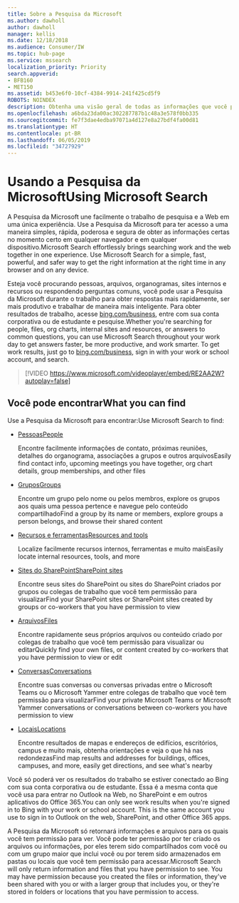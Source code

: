 ```yaml
---
title: Sobre a Pesquisa da Microsoft
ms.author: dawholl
author: dawholl
manager: kellis
ms.date: 12/18/2018
ms.audience: Consumer/IW
ms.topic: hub-page
ms.service: mssearch
localization_priority: Priority
search.appverid:
- BFB160
- MET150
ms.assetid: b453e6f0-10cf-4384-9914-241f425cd5f9
ROBOTS: NOINDEX
description: Obtenha uma visão geral de todas as informações que você pode encontrar ao usar a Pesquisa da Microsoft
ms.openlocfilehash: a6bda23da00ac302287787b1c48a3e578f0bb335
ms.sourcegitcommit: fe7f3dae4edba97071a4d127e8a27bdf4fa00d81
ms.translationtype: HT
ms.contentlocale: pt-BR
ms.lasthandoff: 06/05/2019
ms.locfileid: "34727929"
---
```

# <a name="using-microsoft-search"></a><span data-ttu-id="21ac9-103">Usando a Pesquisa da Microsoft</span><span class="sxs-lookup"><span data-stu-id="21ac9-103">Using Microsoft Search</span></span>

<span data-ttu-id="21ac9-p101">A Pesquisa da Microsoft une facilmente o trabalho de pesquisa e a Web em uma única experiência. Use a Pesquisa da Microsoft para ter acesso a uma maneira simples, rápida, poderosa e segura de obter as informações certas no momento certo em qualquer navegador e em qualquer dispositivo.</span><span class="sxs-lookup"><span data-stu-id="21ac9-p101">Microsoft Search effortlessly brings searching work and the web together in one experience. Use Microsoft Search for a simple, fast, powerful, and safer way to get the right information at the right time in any browser and on any device.</span></span>
  
<span data-ttu-id="21ac9-p102">Esteja você procurando pessoas, arquivos, organogramas, sites internos e recursos ou respondendo perguntas comuns, você pode usar a Pesquisa da Microsoft durante o trabalho para obter respostas mais rapidamente, ser mais produtivo e trabalhar de maneira mais inteligente. Para obter resultados de trabalho, acesse [bing.com/business](https://www.bing.com/business), entre com sua conta corporativa ou de estudante e pesquise.</span><span class="sxs-lookup"><span data-stu-id="21ac9-p102">Whether you're searching for people, files, org charts, internal sites and resources, or answers to common questions, you can use Microsoft Search throughout your work day to get answers faster, be more productive, and work smarter. To get work results, just go to [bing.com/business](https://www.bing.com/business), sign in with your work or school account, and search.</span></span> 
  
> [!VIDEO https://www.microsoft.com/videoplayer/embed/RE2AA2W?autoplay=false]

## <a name="what-you-can-find"></a><span data-ttu-id="21ac9-108">Você pode encontrar</span><span class="sxs-lookup"><span data-stu-id="21ac9-108">What you can find</span></span>
  
<span data-ttu-id="21ac9-109">Use a Pesquisa da Microsoft para encontrar:</span><span class="sxs-lookup"><span data-stu-id="21ac9-109">Use Microsoft Search to find:</span></span>
  
- [<span data-ttu-id="21ac9-110">Pessoas</span><span class="sxs-lookup"><span data-stu-id="21ac9-110">People</span></span>](find-people-and-groups.md)
    
    <span data-ttu-id="21ac9-111">Encontre facilmente informações de contato, próximas reuniões, detalhes do organograma, associações a grupos e outros arquivos</span><span class="sxs-lookup"><span data-stu-id="21ac9-111">Easily find contact info, upcoming meetings you have together, org chart details, group memberships, and other files</span></span>
    
- [<span data-ttu-id="21ac9-112">Grupos</span><span class="sxs-lookup"><span data-stu-id="21ac9-112">Groups</span></span>](find-people-and-groups.md)
    
    <span data-ttu-id="21ac9-113">Encontre um grupo pelo nome ou pelos membros, explore os grupos aos quais uma pessoa pertence e navegue pelo conteúdo compartilhado</span><span class="sxs-lookup"><span data-stu-id="21ac9-113">Find a group by its name or members, explore groups a person belongs, and browse their shared content</span></span>
    
- [<span data-ttu-id="21ac9-114">Recursos e ferramentas</span><span class="sxs-lookup"><span data-stu-id="21ac9-114">Resources and tools</span></span>](find-resources-tools-and-more.md)
    
    <span data-ttu-id="21ac9-115">Localize facilmente recursos internos, ferramentas e muito mais</span><span class="sxs-lookup"><span data-stu-id="21ac9-115">Easily locate internal resources, tools, and more</span></span>
    
- [<span data-ttu-id="21ac9-116">Sites do SharePoint</span><span class="sxs-lookup"><span data-stu-id="21ac9-116">SharePoint sites</span></span>](find-sharepoint-sites.md)
    
    <span data-ttu-id="21ac9-117">Encontre seus sites do SharePoint ou sites do SharePoint criados por grupos ou colegas de trabalho que você tem permissão para visualizar</span><span class="sxs-lookup"><span data-stu-id="21ac9-117">Find your SharePoint sites or SharePoint sites created by groups or co-workers that you have permission to view</span></span>
    
- [<span data-ttu-id="21ac9-118">Arquivos</span><span class="sxs-lookup"><span data-stu-id="21ac9-118">Files</span></span>](find-files.md)
    
    <span data-ttu-id="21ac9-119">Encontre rapidamente seus próprios arquivos ou conteúdo criado por colegas de trabalho que você tem permissão para visualizar ou editar</span><span class="sxs-lookup"><span data-stu-id="21ac9-119">Quickly find your own files, or content created by co-workers that you have permission to view or edit</span></span>
    
- [<span data-ttu-id="21ac9-120">Conversas</span><span class="sxs-lookup"><span data-stu-id="21ac9-120">Conversations</span></span>](find-conversations.md)
    
    <span data-ttu-id="21ac9-121">Encontre suas conversas ou conversas privadas entre o Microsoft Teams ou o Microsoft Yammer entre colegas de trabalho que você tem permissão para visualizar</span><span class="sxs-lookup"><span data-stu-id="21ac9-121">Find your private Microsoft Teams or Microsoft Yammer conversations or conversations between co-workers you have permission to view</span></span>
    
- [<span data-ttu-id="21ac9-122">Locais</span><span class="sxs-lookup"><span data-stu-id="21ac9-122">Locations</span></span>](find-locations.md)
    
    <span data-ttu-id="21ac9-123">Encontre resultados de mapas e endereços de edifícios, escritórios, campus e muito mais, obtenha orientações e veja o que há nas redondezas</span><span class="sxs-lookup"><span data-stu-id="21ac9-123">Find map results and addresses for buildings, offices, campuses, and more, easily get directions, and see what's nearby</span></span>    
    
<span data-ttu-id="21ac9-p103">Você só poderá ver os resultados do trabalho se estiver conectado ao Bing com sua conta corporativa ou de estudante. Essa é a mesma conta que você usa para entrar no Outlook na Web, no SharePoint e em outros aplicativos do Office 365.</span><span class="sxs-lookup"><span data-stu-id="21ac9-p103">You can only see work results when you're signed in to Bing with your work or school account. This is the same account you use to sign in to Outlook on the web, SharePoint, and other Office 365 apps.</span></span> 
  
<span data-ttu-id="21ac9-p104">A Pesquisa da Microsoft só retornará informações e arquivos para os quais você tem permissão para ver. Você pode ter permissão por ter criado os arquivos ou informações, por eles terem sido compartilhados com você ou com um grupo maior que inclui você ou por terem sido armazenados em pastas ou locais que você tem permissão para acessar.</span><span class="sxs-lookup"><span data-stu-id="21ac9-p104">Microsoft Search will only return information and files that you have permission to see. You may have permission because you created the files or information, they've been shared with you or with a larger group that includes you, or they're stored in folders or locations that you have permission to access.</span></span>

  

